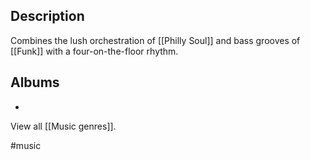 ## Description
Combines the lush orchestration of [[Philly Soul]] and bass grooves of [[Funk]] with a four-on-the-floor rhythm. 

## Albums
- 

View all [[Music genres]].

#music 